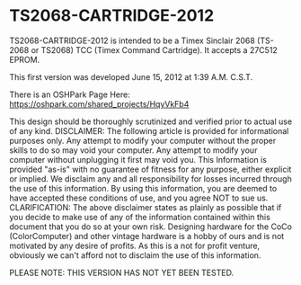 # TS2068-CARTRIDGE-2012
TS2068-CARTRIDGE-2012 is intended to be a Timex Sinclair 2068 (TS-2068 or TS2068) TCC (Timex Command Cartridge). It accepts a 27C512 EPROM.

This first version was developed June 15, 2012 at 1:39 A.M. C.S.T.

There is an OSHPark Page Here: https://oshpark.com/shared_projects/HqyVkFb4

This design should be thoroughly scrutinized and verified prior to actual use of any kind. DISCLAIMER: The following article is provided for informational purposes only. Any attempt to modify your computer without the proper skills to do so may void your computer. Any attempt to modify your computer without unplugging it first may void you. This Information is provided "as-is" with no guarantee of fitness for any purpose, either explicit or implied. We disclaim any and all responsibility for losses incurred through the use of this information. By using this information, you are deemed to have accepted these conditions of use, and you agree NOT to sue us. CLARIFICATION: The above disclaimer states as plainly as possible that if you decide to make use of any of the information contained within this document that you do so at your own risk. Designing hardware for the CoCo (ColorComputer) and other vintage hardware is a hobby of ours and is not motivated by any desire of profits. As this is a not for profit venture, obviously we can't afford not to disclaim the use of this information.

PLEASE NOTE: THIS VERSION HAS NOT YET BEEN TESTED.

